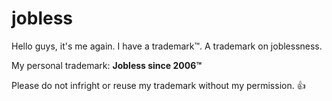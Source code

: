 # jobless
Hello guys, it's me again. I have a trademark™. A trademark on joblessness.

My personal trademark:
**Jobless since 2006™**

Please do not infright or reuse my trademark without my permission. 👍

